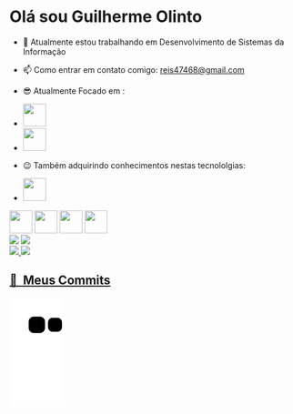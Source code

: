 # Olá sou Guilherme Olinto 
- 🔭 Atualmente estou trabalhando em Desenvolvimento de Sistemas da Informação 
- 📫 Como entrar em contato comigo: reis47468@gmail.com
- 😎 Atualmente Focado em :

- <img src="https://cdn.jsdelivr.net/gh/devicons/devicon/icons/nestjs/nestjs-plain.svg" width="40" height="40"/>
- <img src="https://cdn.jsdelivr.net/gh/devicons/devicon/icons/nodejs/nodejs-original.svg" width="40" height="40"/>
- 😉 Também adquirindo conhecimentos nestas tecnololgias: 

- <img src="https://cdn.jsdelivr.net/gh/devicons/devicon/icons/git/git-original.svg" width="40" height="40"/>  
 <img src="https://cdn.jsdelivr.net/gh/devicons/devicon/icons/spring/spring-plain.svg" width="40" height="40"/>
<img src="https://cdn.jsdelivr.net/gh/devicons/devicon/icons/microsoftsqlserver/microsoftsqlserver-plain.svg" width="40" height="40"/>  <img src="https://cdn.jsdelivr.net/gh/devicons/devicon/icons/javascript/javascript-original.svg" width="40" height="40" />  
<img src="https://cdn.jsdelivr.net/gh/devicons/devicon/icons/java/java-original.svg" width="40" height="40"/> 

<div>
<a href = "mailto:reis47468@gmail.com"><img src="https://img.shields.io/badge/Gmail-D14836?style=for-the-badge&logo=gmail&logoColor=white" target="_blank"></a>
<a href="https://www.linkedin.com/in/guilherme-olinto-b2963b1b0/" target="_blank"><img src="https://img.shields.io/badge/-LinkedIn-%230077B5?style=for-the-badge&logo=linkedin&logoColor=white" target="_blank"></a>   
</div>


<div>
<a href="https://github.com/seu-usuário-aqui">
<img height="180em" src="https://github-readme-stats.vercel.app/api/top-langs/?username=GuilhermeReisOlinto&layout=compact&langs_count=7&theme=dracula"/>
<img height="180em" src="https://github-readme-stats.vercel.app/api?username=GuilhermeReisOlinto&show_icons=true&theme=dracula&include_all_commits=true&count_private=true"/>
</div>

  ## 🐍 &nbsp;Meus Commits
![Snake animation](https://github.com/GuilhermeReisOlinto/GuilhermeReisOlinto/blob/output/github-contribution-grid-snake.svg)
